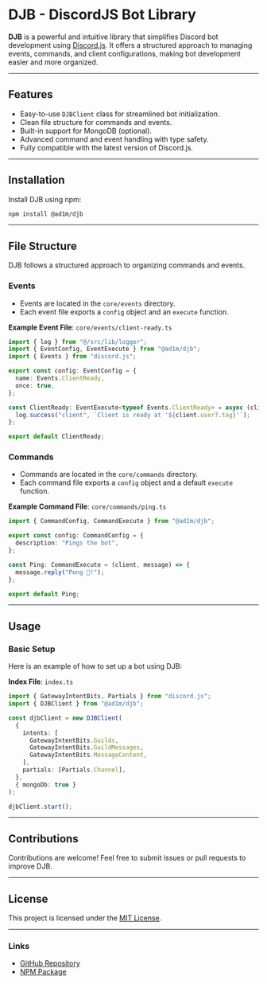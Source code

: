 # DJB - DiscordJS Bot Library

**DJB** is a powerful and intuitive library that simplifies Discord bot development using [Discord.js](https://discord.js.org). It offers a structured approach to managing events, commands, and client configurations, making bot development easier and more organized.

---

## Features

- Easy-to-use `DJBClient` class for streamlined bot initialization.
- Clean file structure for commands and events.
- Built-in support for MongoDB (optional).
- Advanced command and event handling with type safety.
- Fully compatible with the latest version of Discord.js.

---

## Installation

Install DJB using npm:

```bash
npm install @ad1m/djb
```

---

## File Structure

DJB follows a structured approach to organizing commands and events.

### Events

- Events are located in the `core/events` directory.
- Each event file exports a `config` object and an `execute` function.

**Example Event File**: `core/events/client-ready.ts`

```typescript
import { log } from "@/src/lib/logger";
import { EventConfig, EventExecute } from "@ad1m/djb";
import { Events } from "discord.js";

export const config: EventConfig = {
  name: Events.ClientReady,
  once: true,
};

const ClientReady: EventExecute<typeof Events.ClientReady> = async (client) => {
  log.success("client", `Client is ready at '${client.user?.tag}'`);
};

export default ClientReady;
```

### Commands

- Commands are located in the `core/commands` directory.
- Each command file exports a `config` object and a default `execute` function.

**Example Command File**: `core/commands/ping.ts`

```typescript
import { CommandConfig, CommandExecute } from "@ad1m/djb";

export const config: CommandConfig = {
  description: "Pings the bot",
};

const Ping: CommandExecute = (client, message) => {
  message.reply("Pong 🏓!");
};

export default Ping;
```

---

## Usage

### Basic Setup

Here is an example of how to set up a bot using DJB:

**Index File**: `index.ts`

```typescript
import { GatewayIntentBits, Partials } from "discord.js";
import { DJBClient } from "@ad1m/djb";

const djbClient = new DJBClient(
  {
    intents: [
      GatewayIntentBits.Guilds,
      GatewayIntentBits.GuildMessages,
      GatewayIntentBits.MessageContent,
    ],
    partials: [Partials.Channel],
  },
  { mongoDb: true }
);

djbClient.start();
```

---

## Contributions

Contributions are welcome! Feel free to submit issues or pull requests to improve DJB.

---

## License

This project is licensed under the [MIT License](LICENSE).

---

### Links

- [GitHub Repository](https://github.com/ad1mx/djb)
- [NPM Package](https://www.npmjs.com/package/@ad1m/djb)
